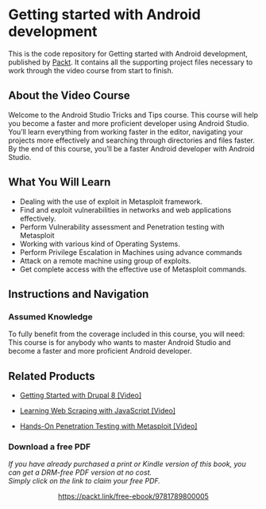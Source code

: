 # Getting started with Android development
This is the code repository for Getting started with Android development, published by [Packt](https://www.packtpub.com/?utm_source=github). It contains all the supporting project files necessary to work through the video course from start to finish.
## About the Video Course
Welcome to the Android Studio Tricks and Tips course. This course will help you become a faster and more proficient developer using Android Studio.
You’ll learn everything from working faster in the editor, navigating your projects more effectively and searching through directories and files faster. By the end of this course, you’ll be a faster Android developer with Android Studio.

<H2>What You Will Learn</H2>
<DIV class=book-info-will-learn-text>
<UL>
<LI>Dealing with the use of exploit in Metasploit framework.&nbsp; 
<LI>Find and exploit vulnerabilities in networks and web applications effectively. 
<LI>Perform Vulnerability assessment and Penetration testing with Metasploit 
<LI>Working with various kind of Operating Systems.&nbsp; 
<LI>Perform Privilege Escalation in Machines using advance commands&nbsp; 
<LI>Attack on a remote machine using group of exploits. 
<LI>Get complete access with the effective use of Metasploit commands. </LI></UL></DIV>

## Instructions and Navigation
### Assumed Knowledge
To fully benefit from the coverage included in this course, you will need:<br/>
This course is for anybody who wants to master Android Studio and become a faster and more proficient Android developer.

## Related Products
* [Getting Started with Drupal 8 [Video]](https://www.packtpub.com/networking-and-servers/hands-penetration-testing-metasploit-video?utm_source=github&utm_medium=repository&utm_campaign=9781789610512)

* [Learning Web Scraping with JavaScript [Video]](https://www.packtpub.com/networking-and-servers/hands-penetration-testing-metasploit-video?utm_source=github&utm_medium=repository&utm_campaign=9781789610512)

* [Hands-On Penetration Testing with Metasploit [Video]](https://www.packtpub.com/networking-and-servers/hands-penetration-testing-metasploit-video?utm_source=github&utm_medium=repository&utm_campaign=9781789610512)

### Download a free PDF

 <i>If you have already purchased a print or Kindle version of this book, you can get a DRM-free PDF version at no cost.<br>Simply click on the link to claim your free PDF.</i>
<p align="center"> <a href="https://packt.link/free-ebook/9781789800005">https://packt.link/free-ebook/9781789800005 </a> </p>